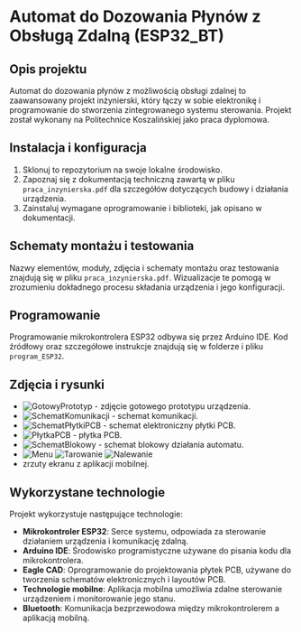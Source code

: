 # Automat do Dozowania Płynów z Obsługą Zdalną (ESP32_BT)

## Opis projektu

Automat do dozowania płynów z możliwością obsługi zdalnej to zaawansowany projekt inżynierski, który łączy w sobie elektronikę i programowanie do stworzenia zintegrowanego systemu sterowania. Projekt został wykonany na Politechnice Koszalińskiej jako praca dyplomowa.

## Instalacja i konfiguracja

1. Sklonuj to repozytorium na swoje lokalne środowisko.
2. Zapoznaj się z dokumentacją techniczną zawartą w pliku `praca_inzynierska.pdf` dla szczegółów dotyczących budowy i działania urządzenia.
3. Zainstaluj wymagane oprogramowanie i biblioteki, jak opisano w dokumentacji.

## Schematy montażu i testowania

Nazwy elementów, moduły, zdjęcia i schematy montażu oraz testowania znajdują się w pliku `praca_inzynierska.pdf`. Wizualizacje te pomogą w zrozumieniu dokładnego procesu składania urządzenia i jego konfiguracji.

## Programowanie

Programowanie mikrokontrolera ESP32 odbywa się przez Arduino IDE. Kod źródłowy oraz szczegółowe instrukcje znajdują się w folderze i pliku `program_ESP32`.

## Zdjęcia i rysunki

- ![GotowyPrototyp](https://github.com/JozefWR/Automat-Do-Dozowania-Plyn-w-ESP32/blob/main/assets/166382259/6b82a3e5-8fb9-43f4-ae07-17cd6abe718a?raw=true) - zdjęcie gotowego prototypu urządzenia.
- ![SchematKomunikacji](https://github.com/JozefWR/Automat-Do-Dozowania-Plyn-w-ESP32/blob/main/assets/166382259/98823d01-63ec-4637-b4b8-d46273226565?raw=true) - schemat komunikacji.
- ![SchematPłytkiPCB](https://github.com/JozefWR/Automat-Do-Dozowania-Plyn-w-ESP32/blob/main/assets/166382259/238f7fb2-c309-472e-9536-75cad8c688bf?raw=true) - schemat elektroniczny płytki PCB.
- ![PłytkaPCB](https://github.com/JozefWR/Automat-Do-Dozowania-Plyn-w-ESP32/blob/main/assets/166382259/aa223550-1295-42a3-861d-f1353d052397?raw=true) - płytka PCB.
- ![SchematBlokowy](https://github.com/JozefWR/Automat-Do-Dozowania-Plyn-w-ESP32/blob/main/assets/166382259/193d79a3-77b1-46d5-925e-b85749bd6f50?raw=true) - schemat blokowy działania automatu.
- ![Menu](https://github.com/JozefWR/Automat-Do-Dozowania-Plyn-w-ESP32/blob/main/assets/166382259/1ad8b6f9-afa7-42f7-b0db-a9129df20a21?raw=true)
  ![Tarowanie](https://github.com/JozefWR/Automat-Do-Dozowania-Plyn-w-ESP32/blob/main/assets/166382259/efe83c0e-f424-4523-b27d-a2d8f1781ea5?raw=true)
  ![Nalewanie](https://github.com/JozefWR/Automat-Do-Dozowania-Plyn-w-ESP32/blob/main/assets/166382259/ff76bfb1-848b-4e31-8148-5cf0905ada01?raw=true)
- zrzuty ekranu z aplikacji mobilnej.

## Wykorzystane technologie

Projekt wykorzystuje następujące technologie:
- **Mikrokontroler ESP32**: Serce systemu, odpowiada za sterowanie działaniem urządzenia i komunikację zdalną.
- **Arduino IDE**: Środowisko programistyczne używane do pisania kodu dla mikrokontrolera.
- **Eagle CAD**: Oprogramowanie do projektowania płytek PCB, używane do tworzenia schematów elektronicznych i layoutów PCB.
- **Technologie mobilne**: Aplikacja mobilna umożliwia zdalne sterowanie urządzeniem i monitorowanie jego stanu.
- **Bluetooth**: Komunikacja bezprzewodowa między mikrokontrolerem a aplikacją mobilną.
